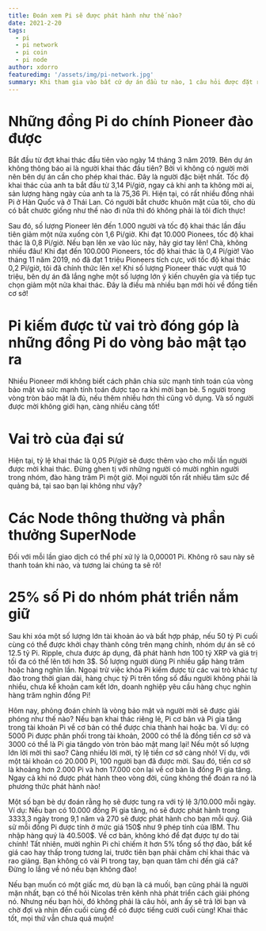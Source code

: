 ```yaml
---
title: Đoán xem Pi sẽ được phát hành như thế nào?
date: 2021-2-20
tags: 
  - pi
  - pi network
  - pi coin
  - pi node
author: xdorro
featuredimg: '/assets/img/pi-network.jpg'
summary: Khi tham gia vào bất cứ dự án đầu tư nào, 1 câu hỏi được đặt ra là liệu nó có an toàn hay không, có lừa đảo hay không?
---
```

# Những đồng Pi do chính Pioneer đào được
Bắt đầu từ đợt khai thác đầu tiên vào ngày 14 tháng 3 năm 2019. Bên dự án không thông báo ai là người khai thác đầu tiên? Bởi vì không có người mời nên bên dự án cần cho phép khai thác. Đây là người đặc biệt nhất. Tốc độ khai thác của anh ta bắt đầu từ 3,14 Pi/giờ, ngay cả khi anh ta không mời ai, sản lượng hàng ngày của anh ta là 75,36 Pi. Hiện tại, có rất nhiều đồng nhái Pi ở Hàn Quốc và ở Thái Lan. Có người bắt chước khuôn mặt của tôi, cho dù có bắt chước giống như thế nào đi nữa thì đó không phải là tôi đích thực!

Sau đó, số lượng Pioneer lên đến 1.000 người và tốc độ khai thác lần đầu tiên giảm một nửa xuống còn 1,6 Pi/giờ. Khi đạt 10.000 Pionees, tốc độ khai thác là 0,8 Pi/giờ. Nếu bạn lên xe vào lúc này, hãy giơ tay lên! Chà, không nhiều đâu! Khi đạt đến 100.000 Pioneers, tốc độ khai thác là 0,4 Pi/giờ!
Vào tháng 11 năm 2019, nó đã đạt 1 triệu Pioneers tích cực, với tốc độ khai thác 0,2 Pi/giờ, tôi đã chính thức lên xe! Khi số lượng Pioneer thác vượt quá 10 triệu, bên dự án đã lắng nghe một số lượng lớn ý kiến chuyên gia và tiếp tục chọn giảm một nửa khai thác. Đây là điều mà nhiều bạn mới hỏi về đồng tiền cơ sở!

# Pi kiếm được từ vai trò đóng góp là những đồng Pi do vòng bảo mật tạo ra
Nhiều Pioneer mới không biết cách phân chia sức mạnh tính toán của vòng bảo mật và sức mạnh tính toán được tạo ra khi mời bạn bè. 5 người trong vòng tròn bảo mật là đủ, nếu thêm nhiều hơn thì cũng vô dụng. Và số người được mời không giới hạn, càng nhiều càng tốt!

# Vai trò của đại sứ
Hiện tại, tỷ lệ khai thác là 0,05 Pi/giờ sẽ được thêm vào cho mỗi lần người được mời khai thác. Đừng ghen tị với những người có mười nghìn người trong nhóm, đào hàng trăm Pi một giờ. Mọi người tốn rất nhiều tâm sức để quảng bá, tại sao bạn lại không như vậy?

# Các Node thông thường và phần thưởng SuperNode
Đối với mỗi lần giao dịch có thể phí xử lý là 0,00001 Pi. Không rõ sau này sẽ thanh toán khi nào, và tương lai chúng ta sẽ rõ!

# 25% số Pi do nhóm phát triển nắm giữ
Sau khi xóa một số lượng lớn tài khoản ảo và bất hợp pháp, nếu 50 tỷ Pi cuối cùng có thể được khởi chạy thành công trên mạng chính, nhóm dự án sẽ có 12.5 tỷ Pi. Ripple, chưa được áp dụng, đã phát hành hơn 100 tỷ XRP và giá trị tối đa có thể lên tới hơn 3$. Số lượng người dùng Pi nhiều gấp hàng trăm hoặc hàng nghìn lần. Ngoại trừ việc khóa Pi kiếm được từ các vai trò khác tự đào trong thời gian dài, hàng chục tỷ Pi trên tổng số đầu người không phải là nhiều, chưa kể khoản cam kết lớn, doanh nghiệp yêu cầu hàng chục nghìn hàng trăm nghìn đồng Pi!

Hôm nay, phỏng đoán chính là vòng bảo mật và người mời sẽ được giải phóng như thế nào?
Nếu bạn khai thác riêng lẻ, Pi cơ bản và Pi gia tăng trong tài khoản Pi về cơ bản có thể được chia thành hai hoặc ba. Ví dụ: có 5000 Pi được phân phối trong tài khoản, 2000 có thể là đồng tiền cơ sở và 3000 có thể là Pi gia tăngdo vòn tròn bảo mật mang lại! Nếu một số lượng lớn lời mời thì sao? Càng nhiều lời mời, tỷ lệ tiền cơ sở càng nhỏ! Ví dụ, với một tài khoản có 20.000 Pi, 100 người bạn đã được mời. Sau đó, tiền cơ sở là khoảng hơn 2.000 Pi và hơn 17.000 còn lại về cơ bản là đồng Pi gia tăng. Ngay cả khi nó được phát hành theo vòng đời, cũng không thể đoán ra nó là phương thức phát hành nào!

Một số bạn bè dự đoán rằng họ sẽ được tung ra với tỷ lệ 3/10.000 mỗi ngày. Ví dụ: Nếu bạn có 10.000 đồng Pi gia tăng, nó sẽ được phát hành trong 3333,3 ngày trong 9,1 năm và 270 sẽ được phát hành cho bạn mỗi quý. Giả sử mỗi đồng Pi được tính ở mức giá 150$ như 9 phép tính của IBM. Thu nhập hàng quý là 40.500$. Về cơ bản, không khó để đạt được tự do tài chính! Tất nhiên, mười nghìn Pi chỉ chiếm ít hơn 5% tổng số thợ đào, bất kể giá cao hay thấp trong tương lai, trước tiên bạn phải chăm chỉ khai thác và rao giảng. Bạn không có vài Pi trong tay, bạn quan tâm chi đến giá cả? Đừng lo lắng về nó nếu bạn không đào!

Nếu bạn muốn có một giấc mơ, dù bạn là cá muối, bạn cũng phải là người mặn nhất, bạn có thể hỏi Nicolas trên kênh nhà phát triển cách giải phóng nó. Nhưng nếu bạn hỏi, đó không phải là câu hỏi, anh ấy sẽ trả lời bạn và chờ đợi và nhịn đến cuối cùng để có được tiếng cười cuối cùng! Khai thác tốt, mọi thứ vẫn chưa quá muộn!
